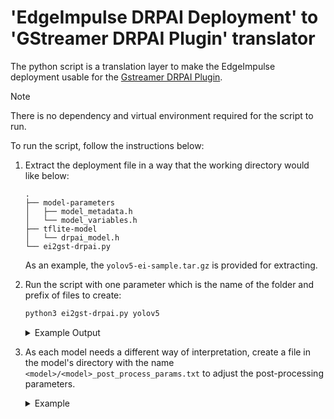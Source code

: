 # 'EdgeImpulse DRPAI Deployment' to<br>'GStreamer DRPAI Plugin' translator

The python script is a translation layer to make the EdgeImpulse deployment usable for the 
[Gstreamer DRPAI Plugin](https://github.com/MistySOM/gstreamer1.0-drpai). 

> [!NOTE]
> There is no dependency and virtual environment required for the script to run.

To run the script, follow the instructions below:

1. Extract the deployment file in a way that the working directory would like below:
   
   ```
   . 
   ├── model-parameters
   │   ├── model_metadata.h
   │   └── model_variables.h
   ├── tflite-model
   │   └── drpai_model.h
   └── ei2gst-drpai.py 
   ```
    
   As an example, the `yolov5-ei-sample.tar.gz` is provided for extracting. 

2. Run the script with one parameter which is the name of the folder and prefix of files to create:
   
   ```bash
   python3 ei2gst-drpai.py yolov5
   ```

   <details>
      <summary>Example Output</summary>

      If the script is run correctly, it would generate the folder with the following contents:
      ```
      . 
      ├── model-parameters
      │   ├── model_metadata.h
      │   └── model_variables.h
      ├── tflite-model
      │   └── drpai_model.h
      ├── yolov5
      │   ├── aimac_desc.bin
      │   ├── drp_desc.bin
      │   ├── drp_param.bin
      │   ├── yolov5_addrmap_intm.txt
      │   ├── yolov5_data_in_list.txt
      │   ├── yolov5_data_out_list.txt
      │   ├── yolov5_drpcfg.mem
      │   ├── yolov5_labels.txt
      │   ├── yolov5.part2
      │   └── yolov5_weight.dat
      └── ei2gst-drpai.py 
      ```
   </details>
   
3. As each model needs a different way of interpretation, 
   create a file in the model's directory with the name `<model>/<model>_post_process_params.txt`
   to adjust the post-processing parameters.

   <details>
      <summary>Example</summary>
      YOLOv5 post-processing parameters are in the file `yolov5/yolov5_post_process_params.txt` and contains the following lines:

      ```bash
      [dynamic_library]
      libgstdrpai-yolo.so
      
      [best_class_prediction_algorithm]
      sigmoid
        
      [anchor_divide_size]
      none
      ```
   </details>
   
